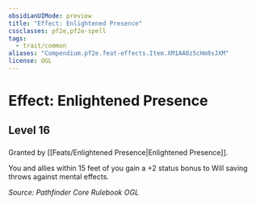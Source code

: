 ```yaml
---
obsidianUIMode: preview
title: "Effect: Enlightened Presence"
cssclasses: pf2e,pf2e-spell
tags:
  - trait/common
aliases: "Compendium.pf2e.feat-effects.Item.XM1AA8z5cHm8sJXM"
license: OGL
---
```

# Effect: Enlightened Presence
## Level 16
### 






Granted by [[Feats/Enlightened Presence|Enlightened Presence]].

You and allies within 15 feet of you gain a +2 status bonus to Will saving throws against mental effects.

*Source: Pathfinder Core Rulebook*
*OGL*